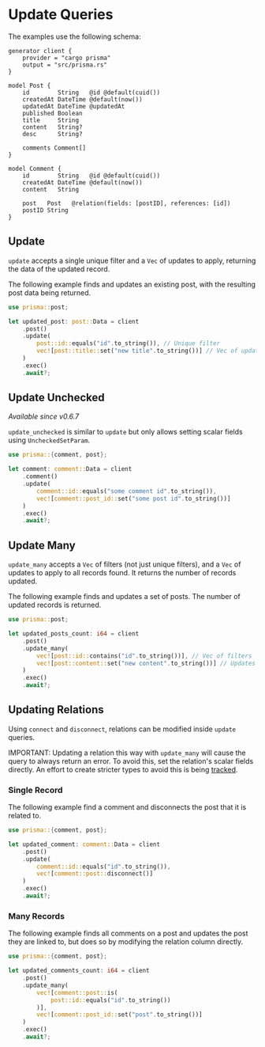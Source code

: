 # Update Queries

The examples use the following schema:

```prisma
generator client {
    provider = "cargo prisma"
    output = "src/prisma.rs"
}

model Post {
    id        String   @id @default(cuid())
    createdAt DateTime @default(now())
    updatedAt DateTime @updatedAt
    published Boolean
    title     String
    content   String?
    desc      String?

    comments Comment[]
}

model Comment {
    id        String   @id @default(cuid())
    createdAt DateTime @default(now())
    content   String

    post   Post   @relation(fields: [postID], references: [id])
    postID String
}
```

## Update

`update` accepts a single unique filter and a `Vec` of updates to apply, returning the data of the updated record.

The following example finds and updates an existing post, with the resulting post data being returned.

```rust
use prisma::post;

let updated_post: post::Data = client
    .post()
    .update(
        post::id::equals("id".to_string()), // Unique filter
        vec![post::title::set("new title".to_string())] // Vec of updates
    )
    .exec()
    .await?;
```

## Update Unchecked

_Available since v0.6.7_

`update_unchecked` is similar to `update` but only allows setting scalar fields using `UncheckedSetParam`.

```rust
use prisma::{comment, post};

let comment: comment::Data = client
    .comment()
    .update(
        comment::id::equals("some comment id".to_string()),
        vec![comment::post_id::set("some post id".to_string())]
    )
    .exec()
    .await?;
```

## Update Many

`update_many` accepts a `Vec` of filters (not just unique filters), and a `Vec` of updates to apply to all records found.
It returns the number of records updated.

The following example finds and updates a set of posts. The number of updated records is returned.

```rust
use prisma::post;

let updated_posts_count: i64 = client
    .post()
    .update_many(
        vec![post::id::contains("id".to_string())], // Vec of filters
        vec![post::content::set("new content".to_string())] // Updates to be applied to each record
    )
    .exec()
    .await?;
```

## Updating Relations

Using `connect` and `disconnect`, relations can be modified inside `update` queries.

IMPORTANT: Updating a relation this way with `update_many` will cause the query to always return an error.
To avoid this, set the relation's scalar fields directly.
An effort to create stricter types to avoid this is being [tracked]().

### Single Record

The following example find a comment and disconnects the post that it is related to.

```rust
use prisma::{comment, post};

let updated_comment: comment::Data = client
    .post()
    .update(
        comment::id::equals("id".to_string()),
        vec![comment::post::disconnect()]
    )
    .exec()
    .await?;
```

### Many Records

The following example finds all comments on a post and updates the post they are linked to, but does so by modifying the relation column directly.

```rust
use prisma::{comment, post};

let updated_comments_count: i64 = client
    .post()
    .update_many(
        vec![comment::post::is(
            post::id::equals("id".to_string())
        )],
        vec![comment::post_id::set("post".to_string())]
    )
    .exec()
    .await?;
```
